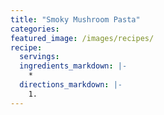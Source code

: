 ```yaml
---
title: "Smoky Mushroom Pasta"
categories:
featured_image: /images/recipes/
recipe:
  servings: 
  ingredients_markdown: |-
    *
  directions_markdown: |-
    1.
---
```


